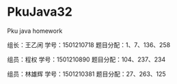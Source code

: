 # PkuJava32
Pku java homework
<html>
<p>组长：王乙闲  学号：1501210718  题目分配：1、7、136、258</p>
<p>组员：程权    学号：1501210890  题目分配：104、237、234</p>
<p>组员：林雄辉  学号：1501210381  题目分配：27、263、125</p>
</html>
